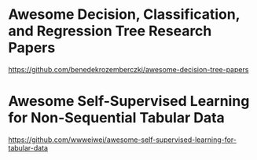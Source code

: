 # Awesome Decision, Classification, and Regression Tree Research Papers
https://github.com/benedekrozemberczki/awesome-decision-tree-papers

# Awesome Self-Supervised Learning for Non-Sequential Tabular Data
https://github.com/wwweiwei/awesome-self-supervised-learning-for-tabular-data

